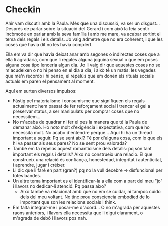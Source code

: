# Checkin

Ahir vam discutir amb la Paula. Més que una discussió, va ser un disgust... Després de parlar sobre la situació del Gerard i com això la feia sentir incòmode en parlar amb la seva família i amb me mare, va acabar sortint el tema dels regals i els detalls. Jo vaig admetre que no era coherent, i que les coses que havia dit no les havia complert.

Ella em va dir que havia deixat anar amb segones o indirectes coses que a ella li agradaria, com que li regales alguna joguina sexual o que em poses alguna cosa tipo lenceria algun dia. Jo li vaig dir que aquestes coses no se m'acudeixen o no hi penso en el dia a dia, i això té un matís: les vegades que me'n recordo i hi penso, el repelús que em donen els rituals socials actuals em paren el pensament al moment.

Aquí em surten diversos impulsos:
- Fàstig pel materialisme i consumisme que signifiquen els regals actualment: hem passat de fer reforçament social i trencar el gel a preservar status, a ser manipulats per comprar coses que no necessitem...
- No m'acaba de quadrar ni fer el pes la manera que té la Paula de demanar això. Ho noto molt d'exigència i expectativa, com que ho necessita molt. No acabo d'entendre perquè... Aquí hi ha un thread important a seguir. Pq se sent així? Té por d'alguna cosa, com lo que els hi va passar als seus pares? No se sent prou valorada?  
- També em fa repelús aquest romanticisme dels detalls: pq són tant important els regals i detalls? Aixo no construeix una relacio. El que construeix una relació és confiança, honestedad, integritat i autenticitat, i aprendre, jugar i créixer. 
- Li dic que li faré en part (gran?) pq no la vull decebre -> disfuncional per totes bandes.
- Un altre tema important es el identificar-la a ella com a part del meu "jo" i llavors no dedicar-li atenció. Pq passa aixo?
  - Això també va relacionat amb que no em se cuidar, ni tampoc cuido dels del meu voltant. No tinc prou consciencia embodied de lo important que son les relacions socials I think.
- Em falta integrar-me i posar-me d'acord... O no m'agrada per aquestes raons anteriors, i llavors ella necessita que li digui clarament, o m'agrada de debó i llavors pos nah.